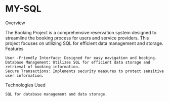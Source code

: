 # MY-SQL
Overview

The Booking Project is a comprehensive reservation system designed to streamline the booking process for users and service providers. This project focuses on utilizing SQL for efficient data management and storage.
Features

    User -Friendly Interface: Designed for easy navigation and booking.
    Database Management: Utilizes SQL for efficient data storage and retrieval of booking information.
    Secure Transactions: Implements security measures to protect sensitive user information.

Technologies Used

    SQL for database management and data storage.
